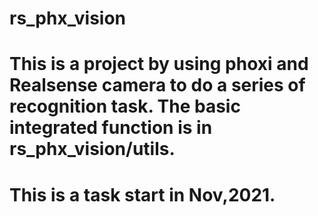 # rs_phx_vision
# This is a project by using phoxi and Realsense camera to do a series of recognition task. The basic integrated function is in rs_phx_vision/utils.
# This is a task start in Nov,2021.
